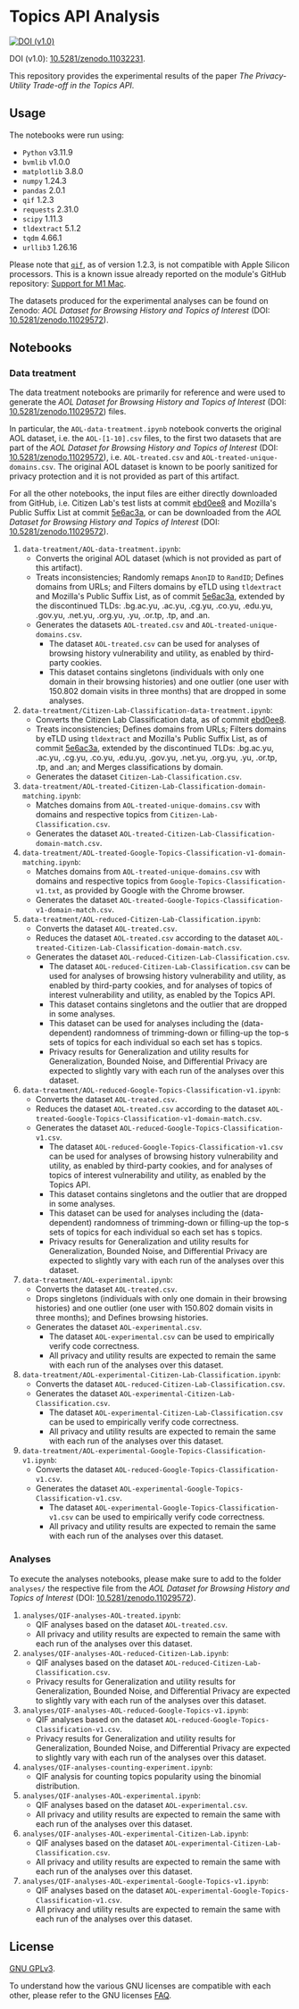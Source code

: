 # Topics API Analysis

[![DOI (v1.0)](https://zenodo.org/badge/DOI/10.5281/zenodo.11032231.svg)](https://doi.org/10.5281/zenodo.11032231)

DOI (v1.0): [10.5281/zenodo.11032231](https://doi.org/10.5281/zenodo.11032231).

This repository provides the experimental results of the paper *The Privacy-Utility Trade-off in the Topics API*.

## Usage

The notebooks were run using:

- `Python` v3.11.9
- `bvmlib` v1.0.0
- `matplotlib` 3.8.0
- `numpy` 1.24.3
- `pandas` 2.0.1
- `qif` 1.2.3
- `requests` 2.31.0
- `scipy` 1.11.3
- `tldextract` 5.1.2
- `tqdm` 4.66.1
- `urllib3` 1.26.16

Please note that [`qif`](https://github.com/chatziko/libqif), as of version 1.2.3, is not compatible with Apple Silicon processors. This is a known issue already reported on the module's GitHub repository: [Support for M1 Mac](https://github.com/chatziko/libqif/issues/6).

The datasets produced for the experimental analyses can be found on Zenodo: *AOL Dataset for Browsing History and Topics of Interest* (DOI: [10.5281/zenodo.11029572](https://doi.org/10.5281/zenodo.11029572)).

## Notebooks

### Data treatment

The data treatment notebooks are primarily for reference and were used to generate the *AOL Dataset for Browsing History and Topics of Interest* (DOI: [10.5281/zenodo.11029572](https://doi.org/10.5281/zenodo.11029572)) files.

In particular, the `AOL-data-treatment.ipynb` notebook converts the original AOL dataset, i.e. the `AOL-[1-10].csv` files, to the first two datasets that are part of the *AOL Dataset for Browsing History and Topics of Interest* (DOI: [10.5281/zenodo.11029572](https://doi.org/10.5281/zenodo.11029572)), i.e. `AOL-treated.csv` and `AOL-treated-unique-domains.csv`. The original AOL dataset is known to be poorly sanitized for privacy protection and it is not provided as part of this artifact.

For all the other notebooks, the input files are either directly downloaded from GitHub, i.e. Citizen Lab's test lists at commit [ebd0ee8](https://github.com/citizenlab/test-lists/tree/ebd0ee8d41977b381972b2f6c471af5437d8d015/lists) and Mozilla's Public Suffix List at commit [5e6ac3a](https://github.com/publicsuffix/list/tree/5e6ac3a082505ac4cf08858bdb38382d9a912833), or can be downloaded from the *AOL Dataset for Browsing History and Topics of Interest* (DOI: [10.5281/zenodo.11029572](https://doi.org/10.5281/zenodo.11029572)).

1. `data-treatment/AOL-data-treatment.ipynb`:
    - Converts the original AOL dataset (which is not provided as part of this artifact).
    - Treats inconsistencies; Randomly remaps `AnonID` to `RandID`; Defines domains from URLs; and Filters domains by eTLD using `tldextract` and Mozilla's Public Suffix List, as of commit [5e6ac3a](https://github.com/publicsuffix/list/tree/5e6ac3a082505ac4cf08858bdb38382d9a912833), extended by the discontinued TLDs: .bg.ac.yu, .ac.yu, .cg.yu, .co.yu, .edu.yu, .gov.yu, .net.yu, .org.yu, .yu, .or.tp, .tp, and .an.
    - Generates the datasets `AOL-treated.csv` and `AOL-treated-unique-domains.csv`.
        - The dataset `AOL-treated.csv` can be used for analyses of browsing history vulnerability and utility, as enabled by third-party cookies.
        - This dataset contains singletons (individuals with only one domain in their browsing histories) and one outlier (one user with 150.802 domain visits in three months) that are dropped in some analyses.
2. `data-treatment/Citizen-Lab-Classification-data-treatment.ipynb`:
    - Converts the Citizen Lab Classification data, as of commit [ebd0ee8](https://github.com/citizenlab/test-lists/tree/ebd0ee8d41977b381972b2f6c471af5437d8d015/lists).
    - Treats inconsistencies; Defines domains from URLs; Filters domains by eTLD using `tldextract` and Mozilla's Public Suffix List, as of commit [5e6ac3a](https://github.com/publicsuffix/list/tree/5e6ac3a082505ac4cf08858bdb38382d9a912833), extended by the discontinued TLDs: .bg.ac.yu, .ac.yu, .cg.yu, .co.yu, .edu.yu, .gov.yu, .net.yu, .org.yu, .yu, .or.tp, .tp, and .an; and Merges classifications by domain.
    - Generates the dataset `Citizen-Lab-Classification.csv`.
3. `data-treatment/AOL-treated-Citizen-Lab-Classification-domain-matching.ipynb`:
    - Matches domains from `AOL-treated-unique-domains.csv` with domains and respective topics from `Citizen-Lab-Classification.csv`.
    - Generates the dataset `AOL-treated-Citizen-Lab-Classification-domain-match.csv`.
4. `data-treatment/AOL-treated-Google-Topics-Classification-v1-domain-matching.ipynb`:
    - Matches domains from `AOL-treated-unique-domains.csv` with domains and respective topics from `Google-Topics-Classification-v1.txt`, as provided by Google with the Chrome browser.
    - Generates the dataset `AOL-treated-Google-Topics-Classification-v1-domain-match.csv`.
5. `data-treatment/AOL-reduced-Citizen-Lab-Classification.ipynb`:
    - Converts the dataset `AOL-treated.csv`.
    - Reduces the dataset `AOL-treated.csv` according to the dataset `AOL-treated-Citizen-Lab-Classification-domain-match.csv`.
    - Generates the dataset `AOL-reduced-Citizen-Lab-Classification.csv`.
        - The dataset `AOL-reduced-Citizen-Lab-Classification.csv` can be used for analyses of browsing history vulnerability and utility, as enabled by third-party cookies, and for analyses of topics of interest vulnerability and utility, as enabled by the Topics API.
        - This dataset contains singletons and the outlier that are dropped in some analyses.
        - This dataset can be used for analyses including the (data-dependent) randomness of trimming-down or filling-up the top-s sets of topics for each individual so each set has s topics.
        - Privacy results for Generalization and utility results for Generalization, Bounded Noise, and Differential Privacy are expected to slightly vary with each run of the analyses over this dataset.
6. `data-treatment/AOL-reduced-Google-Topics-Classification-v1.ipynb`:
    - Converts the dataset `AOL-treated.csv`.
    - Reduces the dataset `AOL-treated.csv` according to the dataset `AOL-treated-Google-Topics-Classification-v1-domain-match.csv`.
    - Generates the dataset `AOL-reduced-Google-Topics-Classification-v1.csv`.
        - The dataset `AOL-reduced-Google-Topics-Classification-v1.csv` can be used for analyses of browsing history vulnerability and utility, as enabled by third-party cookies, and for analyses of topics of interest vulnerability and utility, as enabled by the Topics API.
        - This dataset contains singletons and the outlier that are dropped in some analyses.
        - This dataset can be used for analyses including the (data-dependent) randomness of trimming-down or filling-up the top-s sets of topics for each individual so each set has s topics.
        - Privacy results for Generalization and utility results for Generalization, Bounded Noise, and Differential Privacy are expected to slightly vary with each run of the analyses over this dataset.
7. `data-treatment/AOL-experimental.ipynb`:
    - Converts the dataset `AOL-treated.csv`.
    - Drops singletons (individuals with only one domain in their browsing histories) and one outlier (one user with 150.802 domain visits in three months); and Defines browsing histories.
    - Generates the dataset `AOL-experimental.csv`.
        - The dataset `AOL-experimental.csv` can be used to empirically verify code correctness.
        - All privacy and utility results are expected to remain the same with each run of the analyses over this dataset.
8. `data-treatment/AOL-experimental-Citizen-Lab-Classification.ipynb`:
    - Converts the dataset `AOL-reduced-Citizen-Lab-Classification.csv`.
    - Generates the dataset `AOL-experimental-Citizen-Lab-Classification.csv`.
        - The dataset `AOL-experimental-Citizen-Lab-Classification.csv` can be used to empirically verify code correctness.
        - All privacy and utility results are expected to remain the same with each run of the analyses over this dataset.
9. `data-treatment/AOL-experimental-Google-Topics-Classification-v1.ipynb`:
    - Converts the dataset `AOL-reduced-Google-Topics-Classification-v1.csv`.
    - Generates the dataset `AOL-experimental-Google-Topics-Classification-v1.csv`.
        - The dataset `AOL-experimental-Google-Topics-Classification-v1.csv` can be used to empirically verify code correctness.
        - All privacy and utility results are expected to remain the same with each run of the analyses over this dataset.

### Analyses

To execute the analyses notebooks, please make sure to add to the folder `analyses/` the respective file from the *AOL Dataset for Browsing History and Topics of Interest* (DOI: [10.5281/zenodo.11029572](https://doi.org/10.5281/zenodo.11029572)).

1. `analyses/QIF-analyses-AOL-treated.ipynb`:
    - QIF analyses based on the dataset `AOL-treated.csv`.
    - All privacy and utility results are expected to remain the same with each run of the analyses over this dataset.
2. `analyses/QIF-analyses-AOL-reduced-Citizen-Lab.ipynb`:
    - QIF analyses based on the dataset `AOL-reduced-Citizen-Lab-Classification.csv`.
    - Privacy results for Generalization and utility results for Generalization, Bounded Noise, and Differential Privacy are expected to slightly vary with each run of the analyses over this dataset.
3. `analyses/QIF-analyses-AOL-reduced-Google-Topics-v1.ipynb`:
    - QIF analyses based on the dataset `AOL-reduced-Google-Topics-Classification-v1.csv`.
    - Privacy results for Generalization and utility results for Generalization, Bounded Noise, and Differential Privacy are expected to slightly vary with each run of the analyses over this dataset.
4. `analyses/QIF-analyses-counting-experiment.ipynb`:
    - QIF analysis for counting topics popularity using the binomial distribution.
5. `analyses/QIF-analyses-AOL-experimental.ipynb`:
    - QIF analyses based on the dataset `AOL-experimental.csv`.
    - All privacy and utility results are expected to remain the same with each run of the analyses over this dataset.
6. `analyses/QIF-analyses-AOL-experimental-Citizen-Lab.ipynb`:
    - QIF analyses based on the dataset `AOL-experimental-Citizen-Lab-Classification.csv`.
    - All privacy and utility results are expected to remain the same with each run of the analyses over this dataset.
7. `analyses/QIF-analyses-AOL-experimental-Google-Topics-v1.ipynb`:
    - QIF analyses based on the dataset `AOL-experimental-Google-Topics-Classification-v1.csv`.
    - All privacy and utility results are expected to remain the same with each run of the analyses over this dataset.

## License

[GNU GPLv3](https://choosealicense.com/licenses/gpl-3.0/).

To understand how the various GNU licenses are compatible with each other, please refer to the GNU licenses [FAQ](https://www.gnu.org/licenses/gpl-faq.html#AllCompatibility).
